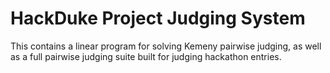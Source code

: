 # HackDuke Project Judging System

This contains a linear program for solving Kemeny pairwise judging, as well as a full pairwise judging suite built for judging hackathon entries.


